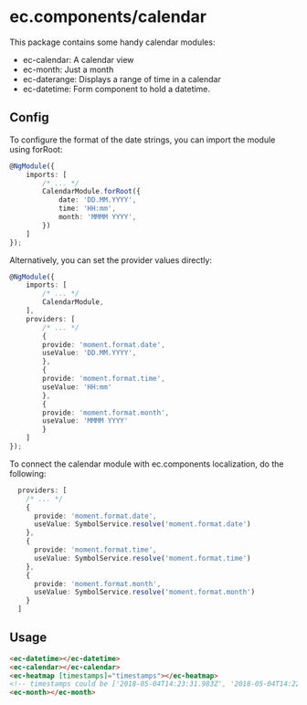# ec.components/calendar

This package contains some handy calendar modules:

- ec-calendar: A calendar view
- ec-month: Just a month
- ec-daterange: Displays a range of time in a calendar
- ec-datetime: Form component to hold a datetime.

## Config

To configure the format of the date strings, you can import the module using forRoot:

```ts
@NgModule({
    imports: [
        /* ... */
        CalendarModule.forRoot({
            date: 'DD.MM.YYYY',
            time: 'HH:mm',
            month: 'MMMM YYYY',
        })
    ]
});
```

Alternatively, you can set the provider values directly:

```ts
@NgModule({
    imports: [
        /* ... */
        CalendarModule,
    ],
    providers: [
        /* ... */
        {
        provide: 'moment.format.date',
        useValue: 'DD.MM.YYYY',
        },
        {
        provide: 'moment.format.time',
        useValue: 'HH:mm'
        },
        {
        provide: 'moment.format.month',
        useValue: 'MMMM YYYY'
        }
    ]
});
```

To connect the calendar module with ec.components localization, do the following:

```ts
  providers: [
    /* ... */
    {
      provide: 'moment.format.date',
      useValue: SymbolService.resolve('moment.format.date')
    },
    {
      provide: 'moment.format.time',
      useValue: SymbolService.resolve('moment.format.time')
    },
    {
      provide: 'moment.format.month',
      useValue: SymbolService.resolve('moment.format.month')
    }
  ]
```

## Usage

```html
<ec-datetime></ec-datetime>
<ec-calendar></ec-calendar>
<ec-heatmap [timestamps]="timestamps"></ec-heatmap>
<!-- timestamps could be ['2018-05-04T14:23:31.983Z', '2018-05-04T14:22:46.743Z', '2018-05-04T14:09:39.592Z'] -->
<ec-month></ec-month>
```